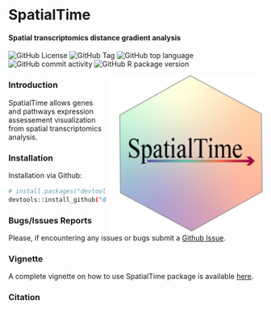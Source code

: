 # SpatialTime
#### Spatial transcriptomics distance gradient analysis

<!-- badges: start -->
![GitHub License](https://img.shields.io/github/license/dimitrisokolowskei/SpatialTime)
![GitHub Tag](https://img.shields.io/github/v/tag/dimitrisokolowskei/SpatialTime)
![GitHub top language](https://img.shields.io/github/languages/top/dimitrisokolowskei/SpatialTime)
![GitHub commit activity](https://img.shields.io/github/commit-activity/w/dimitrisokolowskei/SpatialTime)
![GitHub R package version](https://img.shields.io/github/r-package/v/dimitrisokolowskei/SpatialTime)
<!-- badges: stop -->




<img src="man/figures/logo.png" align="right" width = "310" height="310" alt="" /> 

### Introduction
SpatialTime allows genes and pathways expression assessement visualization from spatial transcriptomics analysis. 

### Installation 

Installation via Github:
```sh
# install.packages("devtools")
devtools::install_github("dimitrisokolowskei/SpatialTime")
```
### Bugs/Issues Reports
Please, if encountering any issues or bugs submit a [Github Issue](https://github.com/dimitrisokolowskei/SpatialTime/issues).


### Vignette 
A complete vignette on how to use SpatialTime package is available [here](dimitrisokolowskei.github.io/SpatialTime/).

### Citation
